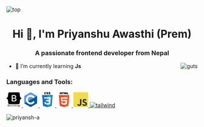 
<body>
    <img src="https://cdn.dribbble.com/users/378335/screenshots/15679921/media/32cd1bcff8a9da1c713d83447f7fb16f.jpg" alt="top">
    <h1 align="center">Hi 👋, I'm Priyanshu Awasthi (Prem)</h1>
<h3 align="center">A passionate frontend developer from Nepal</h3>
        <img align="right" src="https://imgs.search.brave.com/v5XWiDlmj-v4pkjPgYdS8KBSaI9xFx113EMw2nO1hwg/rs:fit:500:206:1/g:ce/aHR0cHM6Ly9tZWRp/YS5naXBoeS5jb20v/bWVkaWEveWVJdTFE/R1FxNGhVSS9naXBo/eS5naWY.gif" alt="guts">

- 🌱 I’m currently learning **Js**

<p align="left">
</p>

<h3 align="left">Languages and Tools:</h3>
<p align="left"> <a href="https://getbootstrap.com" target="_blank" rel="noreferrer"> <img src="https://raw.githubusercontent.com/devicons/devicon/master/icons/bootstrap/bootstrap-plain-wordmark.svg" alt="bootstrap" width="40" height="40"/> </a> <a href="https://www.cprogramming.com/" target="_blank" rel="noreferrer"> <img src="https://raw.githubusercontent.com/devicons/devicon/master/icons/c/c-original.svg" alt="c" width="40" height="40"/> </a> <a href="https://www.w3schools.com/css/" target="_blank" rel="noreferrer"> <img src="https://raw.githubusercontent.com/devicons/devicon/master/icons/css3/css3-original-wordmark.svg" alt="css3" width="40" height="40"/> </a> <a href="https://www.w3.org/html/" target="_blank" rel="noreferrer"> <img src="https://raw.githubusercontent.com/devicons/devicon/master/icons/html5/html5-original-wordmark.svg" alt="html5" width="40" height="40"/> </a> <a href="https://developer.mozilla.org/en-US/docs/Web/JavaScript" target="_blank" rel="noreferrer"> <img src="https://raw.githubusercontent.com/devicons/devicon/master/icons/javascript/javascript-original.svg" alt="javascript" width="40" height="40"/> </a> <a href="https://tailwindcss.com/" target="_blank" rel="noreferrer"> <img src="https://www.vectorlogo.zone/logos/tailwindcss/tailwindcss-icon.svg" alt="tailwind" width="40" height="40"/> </a> </p>

<p><img align="center" src="https://github-readme-stats.vercel.app/api/top-langs?username=priyansh-a&show_icons=true&locale=en&layout=compact" alt="priyansh-a" /></p>
</body>


